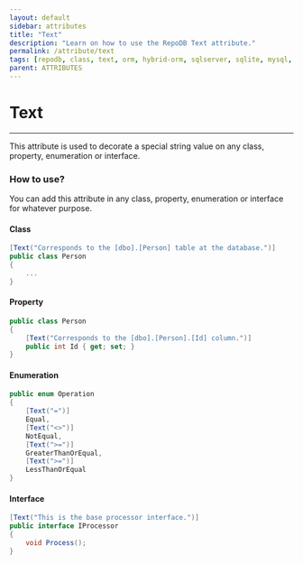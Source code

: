 ```yaml
---
layout: default
sidebar: attributes
title: "Text"
description: "Learn on how to use the RepoDB Text attribute."
permalink: /attribute/text
tags: [repodb, class, text, orm, hybrid-orm, sqlserver, sqlite, mysql, postgresql]
parent: ATTRIBUTES
---
```


# Text

---

This attribute is used to decorate a special string value on any class, property, enumeration or interface.

### How to use?

You can add this attribute in any class, property, enumeration or interface for whatever purpose.

#### Class

```csharp
[Text("Corresponds to the [dbo].[Person] table at the database.")]
public class Person
{
    ...
}
```

#### Property

```csharp
public class Person
{
    [Text("Corresponds to the [dbo].[Person].[Id] column.")]
    public int Id { get; set; }
}
```

#### Enumeration

```csharp
public enum Operation
{
    [Text("=")]
    Equal,
    [Text("<>")]
    NotEqual,
    [Text(">=")]
    GreaterThanOrEqual,
    [Text(">=")]
    LessThanOrEqual
}
```

#### Interface

```csharp
[Text("This is the base processor interface.")]
public interface IProcessor
{
    void Process();
}
```
